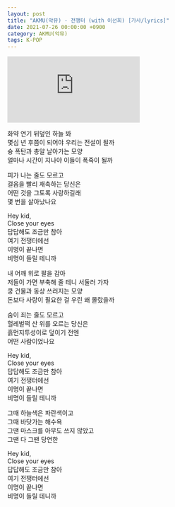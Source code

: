 ```yaml
---
layout: post
title: "AKMU(악뮤) - 전쟁터 (with 이선희) [가사/lyrics]"
date: 2021-07-26 00:00:00 +0900
category: AKMU(악뮤)
tags: K-POP
---
```


<div class="youtube-iframe-container iframe-16-to-9">
    <iframe src="https://www.youtube.com/embed/gMXXVS6Hil4" title="AKMU(악뮤) - 전쟁터 (with 이선희)" frameborder="0" allow="accelerometer; autoplay; clipboard-write; encrypted-media; gyroscope; picture-in-picture; web-share" allowfullscreen></iframe>
</div>

화약 연기 뒤덮인 하늘 봐  
몇십 년 후쯤이 되어야 우리는 전설이 될까  
슝 폭탄과 총알 날아가는 모양  
얼마나 시간이 지나야 이들이 폭죽이 될까

피가 나는 줄도 모르고  
걸음을 빨리 재촉하는 당신은  
어떤 것을 그토록 사랑하길래  
몇 번을 살아났나요

Hey kid,  
Close your eyes  
답답해도 조금만 참아  
여기 전쟁터에선  
이명이 끝나면  
비명이 들릴 테니까

내 어깨 위로 팔을 감아  
저들이 가면 부축해 줄 테니 서둘러 가자  
쿵 건물과 동상 쓰러지는 모양  
돈보다 사랑이 필요한 걸 우린 왜 몰랐을까

숨이 죄는 줄도 모르고  
헐레벌떡 산 위를 오르는 당신은  
흙먼지투성이로 덮이기 전엔  
어떤 사람이었나요

Hey kid,  
Close your eyes  
답답해도 조금만 참아  
여기 전쟁터에선  
이명이 끝나면  
비명이 들릴 테니까

그때 하늘색은 파란색이고  
그때 바닷가는 해수욕  
그땐 마스크를 아무도 쓰지 않았고  
그땐 다 그땐 당연한

Hey kid,  
Close your eyes  
답답해도 조금만 참아  
여기 전쟁터에선  
이명이 끝나면  
비명이 들릴 테니까
